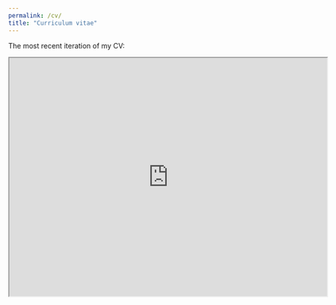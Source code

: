```yaml
---
permalink: /cv/
title: "Curriculum vitae"
---
```

The most recent iteration of my CV:
<iframe src="https://drive.google.com/file/d/1cJcuYoqFULjSeF84BsxR0xblagmBNHoi/preview" width="640" height="480" allow="autoplay"></iframe>
